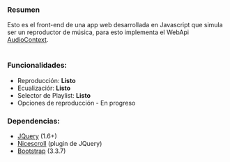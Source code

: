 <h3>Resumen</h3>
<p>
Esto es el front-end de una app web desarrollada en Javascript que simula ser un reproductor de música, para esto implementa el WebApi <a href="https://www.w3.org/TR/webaudio/" target="_black">AudioContext</a>.<br/>
<br />
</p>
<h3>Funcionalidades:</h3>
<ul>
<li>Reproducción: <b>Listo</b></li>
<li>Ecualizaciór: <b>Listo</b></li>
<li>Selector de Playlist: <b>Listo</b></li>
<li>Opciones de reproducción - En progreso</li>
</ul>

<h3>Dependencias:</h3>
<ul>
<li><a href="https://jquery.com/" target="_blank">JQuery</a> (1.6+)</li>
<li><a href="https://github.com/inuyaksa/jquery.nicescroll/blob/master/dist/jquery.nicescroll.js" target="_blank">Nicescroll</a> (plugin de JQuery)</li>
<li><a href="https://getbootstrap.com/docs/3.3/" target="_blank">Bootstrap</a> (3.3.7)</li>
</ul>

